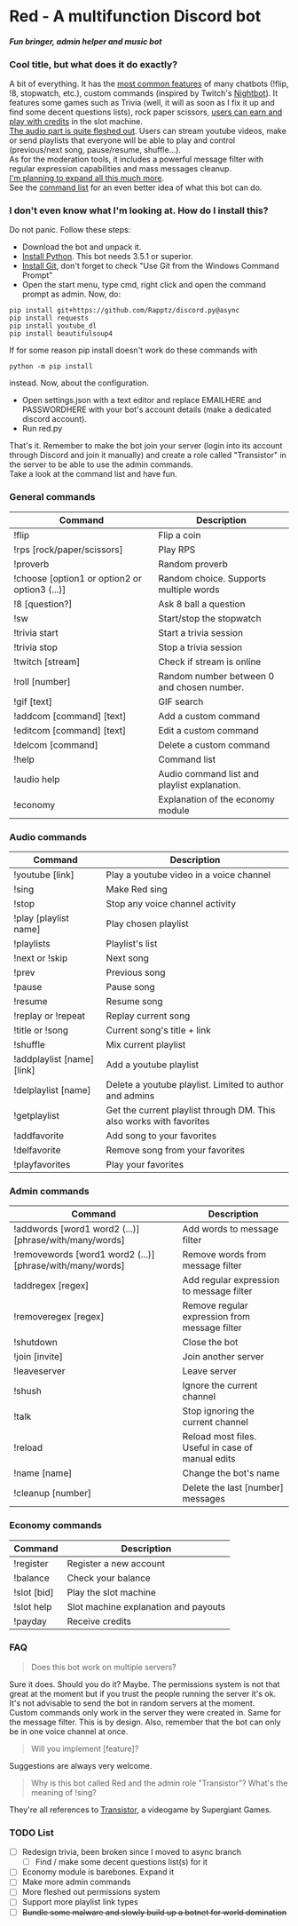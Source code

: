 # Red - A multifunction Discord bot
#### *Fun bringer, admin helper and music bot*

### Cool title, but what does it do exactly?
A bit of everything. It has the [most common features](#general-commands) of many chatbots (!flip, !8, stopwatch, etc.), custom commands (inspired by Twitch's [Nightbot](https://www.nightbot.tv/)). It features some games such as Trivia (well, it will as soon as I fix it up and find some decent questions lists), rock paper scissors, [users can earn and play with credits](#economy-commands) in the slot machine.  
[The audio part is quite fleshed out](#audio-commands). Users can stream youtube videos, make or send playlists that everyone will be able to play and control (previous/next song, pause/resume, shuffle...).  
As for the moderation tools, it includes a powerful message filter with regular expression capabilities and mass messages cleanup.  
[I'm planning to expand all this much more](#todo-list).  
See the [command list](#general-commands) for an even better idea of what this bot can do.

### I don't even know what I'm looking at. How do I install this?
Do not panic. Follow these steps:  
- Download the bot and unpack it.  
- [Install Python](https://www.python.org/downloads/). This bot needs 3.5.1 or superior.  
- [Install Git](https://git-scm.com/download/win), don't forget to check "Use Git from the Windows Command Prompt"  
- Open the start menu, type cmd, right click and open the command prompt as admin. Now, do:  
```
pip install git+https://github.com/Rapptz/discord.py@async
pip install requests
pip install youtube_dl
pip install beautifulsoup4
```
If for some reason pip install doesn't work do these commands with 
```
python -m pip install
```
instead. Now, about the configuration.  
- Open settings.json with a text editor and replace EMAILHERE and PASSWORDHERE with your bot's account details (make a dedicated discord account).  
- Run red.py  

That's it. Remember to make the bot join your server (login into its account through Discord and join it manually) and create a role called "Transistor" in the server to be able to use the admin commands.  
Take a look at the command list and have fun.

### General commands

| Command                                       | Description                                |
|-----------------------------------------------|--------------------------------------------|
| !flip                                         | Flip a coin                                |
| !rps [rock/paper/scissors]                    | Play  RPS                                  |
| !proverb                                      | Random proverb                             |
| !choose [option1 or option2 or option3 (...)] | Random choice. Supports multiple words     |
| !8 [question?]                                | Ask 8 ball a question                      |
| !sw                                           | Start/stop the stopwatch                   |
| !trivia start                                 | Start a trivia session                     |
| !trivia stop                                  | Stop a trivia session                      |
| !twitch [stream]                              | Check if stream is online                  |
| !roll [number]                                | Random number between 0 and chosen number. |
| !gif [text]                                   | GIF search                                 |
| !addcom [command] [text]                      | Add a custom command                       |
| !editcom [command] [text]                     | Edit a custom command                      |
| !delcom [command]                             | Delete a custom command                    |
| !help                                         | Command list                               |
| !audio help                                   | Audio command list and playlist explanation.|
| !economy                                      | Explanation of the economy module          |

### Audio commands

| Command                    | Description                                                         |
|----------------------------|---------------------------------------------------------------------|
| !youtube [link]            | Play a youtube video in a voice channel                             |
| !sing                      | Make Red sing                                                       |
| !stop                      | Stop any voice channel activity                                     |
| !play [playlist name]      | Play chosen playlist                                                |
| !playlists                 | Playlist's list                                                     |
| !next or !skip             | Next song                                                           |
| !prev                      | Previous song                                                       |
| !pause                     | Pause song                                                          |
| !resume                    | Resume song                                                         |
| !replay or !repeat         | Replay current song                                                 |
| !title or !song            | Current song's title + link                                         |
| !shuffle                   | Mix current playlist                                                |
| !addplaylist [name] [link] | Add a youtube playlist                                              |
| !delplaylist [name]        | Delete a youtube playlist. Limited to author and admins             |
| !getplaylist               | Get the current playlist through DM. This also works with favorites |
| !addfavorite               | Add song to your favorites                                          |
| !delfavorite               | Remove song from your favorites                                     |
| !playfavorites             | Play your favorites                                                 |

### Admin commands

| Command                                                   | Description                                       |
|-----------------------------------------------------------|---------------------------------------------------|
| !addwords [word1 word2 (...)] [phrase/with/many/words]    | Add words to message filter                       |
| !removewords [word1 word2 (...)] [phrase/with/many/words] | Remove words from message filter                  |
| !addregex [regex]                                         | Add regular expression to message filter          |
| !removeregex [regex]                                      | Remove regular expression from message filter     |
| !shutdown                                                 | Close the bot                                     |
| !join [invite]                                            | Join another server                               |
| !leaveserver                                              | Leave server                                      |
| !shush                                                    | Ignore the current channel                        |
| !talk                                                     | Stop ignoring the current channel                 |
| !reload                                                   | Reload most files. Useful in case of manual edits |
| !name [name]                                              | Change the bot's name                             |
| !cleanup [number]                                         | Delete the last [number] messages                 |

### Economy commands

| Command     | Description                          |
|-------------|--------------------------------------|
| !register   | Register a new account               |
| !balance    | Check your balance                   |
| !slot [bid] | Play the slot machine                |
| !slot help  | Slot machine explanation and payouts |
| !payday     | Receive credits                      |

### FAQ
>Does this bot work on multiple servers?  

Sure it does. Should you do it? Maybe. The permissions system is not that great at the moment but if you trust the people running the server it's ok. It's not advisable to send the bot in random servers at the moment.   
Custom commands only work in the server they were created in. Same for the message filter. This is by design. Also, remember that the bot can only be in one voice channel at once.

>Will you implement [feature]?  

Suggestions are always very welcome.

>Why is this bot called Red and the admin role "Transistor"? What's the meaning of !sing?

They're all references to [Transistor](https://www.supergiantgames.com/games/transistor/), a videogame by Supergiant Games.

### TODO List
- [ ] Redesign trivia, been broken since I moved to async branch
    - [ ] Find / make some decent questions list(s) for it
- [ ] Economy module is barebones. Expand it
- [ ] Make more admin commands
- [ ] More fleshed out permissions system
- [ ] Support more playlist link types
- [ ]  ~~Bundle some malware and slowly build up a botnet for world domination~~
